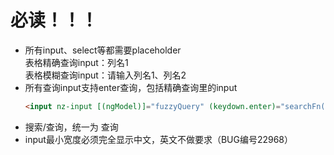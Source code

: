 # 必读！！！
- 所有input、select等都需要placeholder  
  表格精确查询input：列名1  
	表格模糊查询input：请输入列名1、列名2  
- 所有查询input支持enter查询，包括精确查询里的input
	```html
	<input nz-input [(ngModel)]="fuzzyQuery" (keydown.enter)="searchFn()" placeholder="请输入xxx">
	```
- 搜索/查询，统一为 查询
- input最小宽度必须完全显示中文，英文不做要求（BUG编号22968）